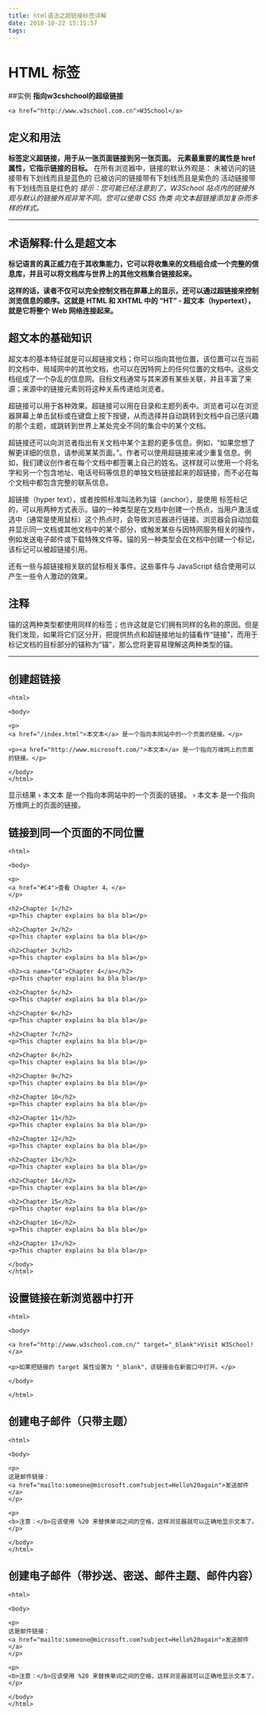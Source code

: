 ```yaml
---
title: html语法之超链接标签详解
date: 2018-10-22 15:15:57
tags:
---
```

# HTML <a> 标签
##实例
**指向w3cshchool的超级链接**
```
<a href="http://www.w3school.com.cn">W3School</a>
```
<!--more-->
## 定义和用法
**<a> 标签定义超链接，用于从一张页面链接到另一张页面。**
**<a> 元素最重要的属性是 href 属性，它指示链接的目标。**
在所有浏览器中，链接的默认外观是：
未被访问的链接带有下划线而且是蓝色的
已被访问的链接带有下划线而且是紫色的
活动链接带有下划线而且是红色的
*提示：您可能已经注意到了，W3School 站点内的链接外观与默认的链接外观非常不同。您可以使用 CSS 伪类 向文本超链接添加复杂而多样的样式。*
- - - - -
## 术语解释:什么是超文本
**标记语言的真正威力在于其收集能力，它可以将收集来的文档组合成一个完整的信息库，并且可以将文档库与世界上的其他文档集合链接起来。**

**这样的话，读者不仅可以完全控制文档在屏幕上的显示，还可以通过超链接来控制浏览信息的顺序。这就是 HTML 和 XHTML 中的 “HT” - 超文本（hypertext），就是它将整个 Web 网络连接起来。**
## 超文本的基础知识
超文本的基本特征就是可以超链接文档；你可以指向其他位置，该位置可以在当前的文档中、局域网中的其他文档，也可以在因特网上的任何位置的文档中。这些文档组成了一个杂乱的信息网。目标文档通常与其来源有某些关联，并且丰富了来源；来源中的链接元素则将这种关系传递给浏览者。

超链接可以用于各种效果。超链接可以用在目录和主题列表中。浏览者可以在浏览器屏幕上单击鼠标或在键盘上按下按键，从而选择并自动跳转到文档中自己感兴趣的那个主题，或跳转到世界上某处完全不同的集合中的某个文档。

超链接还可以向浏览者指出有关文档中某个主题的更多信息。例如，“如果您想了解更详细的信息，请参阅某某页面。”。作者可以使用超链接来减少重复信息。例如，我们建议创作者在每个文档中都签署上自己的姓名。这样就可以使用一个将名字和另一个包含地址、电话号码等信息的单独文档链接起来的超链接，而不必在每个文档中都包含完整的联系信息。

超链接（hyper text），或者按照标准叫法称为锚（anchor），是使用 <a> 标签标记的，可以用两种方式表示。锚的一种类型是在文档中创建一个热点，当用户激活或选中（通常是使用鼠标）这个热点时，会导致浏览器进行链接。浏览器会自动加载并显示同一文档或其他文档中的某个部分，或触发某些与因特网服务相关的操作，例如发送电子邮件或下载特殊文件等。锚的另一种类型会在文档中创建一个标记，该标记可以被超链接引用。

还有一些与超链接相关联的鼠标相关事件。这些事件与 JavaScript 结合使用可以产生一些令人激动的效果。

## 注释
锚的这两种类型都使用同样的标签；也许这就是它们拥有同样的名称的原因。但是我们发现，如果将它们区分开，把提供热点和超链接地址的锚看作“链接”，而用于标记文档的目标部分的锚称为“锚”，那么您将更容易理解这两种类型的锚。
- - - - -
## 创建超链接
```
<html>

<body>

<p>
<a href="/index.html">本文本</a> 是一个指向本网站中的一个页面的链接。</p>

<p><a href="http://www.microsoft.com/">本文本</a> 是一个指向万维网上的页面的链接。</p>

</body>
</html>

```
显示结果
› 本文本 是一个指向本网站中的一个页面的链接。
› 本文本 是一个指向万维网上的页面的链接。

## 链接到同一个页面的不同位置
```
<html>

<body>

<p>
<a href="#C4">查看 Chapter 4。</a>
</p>

<h2>Chapter 1</h2>
<p>This chapter explains ba bla bla</p>

<h2>Chapter 2</h2>
<p>This chapter explains ba bla bla</p>

<h2>Chapter 3</h2>
<p>This chapter explains ba bla bla</p>

<h2><a name="C4">Chapter 4</a></h2>
<p>This chapter explains ba bla bla</p>

<h2>Chapter 5</h2>
<p>This chapter explains ba bla bla</p>

<h2>Chapter 6</h2>
<p>This chapter explains ba bla bla</p>

<h2>Chapter 7</h2>
<p>This chapter explains ba bla bla</p>

<h2>Chapter 8</h2>
<p>This chapter explains ba bla bla</p>

<h2>Chapter 9</h2>
<p>This chapter explains ba bla bla</p>

<h2>Chapter 10</h2>
<p>This chapter explains ba bla bla</p>

<h2>Chapter 11</h2>
<p>This chapter explains ba bla bla</p>

<h2>Chapter 12</h2>
<p>This chapter explains ba bla bla</p>

<h2>Chapter 13</h2>
<p>This chapter explains ba bla bla</p>

<h2>Chapter 14</h2>
<p>This chapter explains ba bla bla</p>

<h2>Chapter 15</h2>
<p>This chapter explains ba bla bla</p>

<h2>Chapter 16</h2>
<p>This chapter explains ba bla bla</p>

<h2>Chapter 17</h2>
<p>This chapter explains ba bla bla</p>

</body>
</html>

```
## 设置链接在新浏览器中打开
```
<html>

<body>

<a href="http://www.w3school.com.cn/" target="_blank">Visit W3School!</a>

<p>如果把链接的 target 属性设置为 "_blank"，该链接会在新窗口中打开。</p>

</body>

</html>

```
## 创建电子邮件（只带主题）
```
<html>

<body>

<p>
这是邮件链接：
<a href="mailto:someone@microsoft.com?subject=Hello%20again">发送邮件</a>
</p>

<p>
<b>注意：</b>应该使用 %20 来替换单词之间的空格，这样浏览器就可以正确地显示文本了。
</p>

</body>
</html>

```
## 创建电子邮件（带抄送、密送、邮件主题、邮件内容）
```
<html>

<body>

<p>
这是邮件链接：
<a href="mailto:someone@microsoft.com?subject=Hello%20again">发送邮件</a>
</p>

<p>
<b>注意：</b>应该使用 %20 来替换单词之间的空格，这样浏览器就可以正确地显示文本了。
</p>

</body>
</html>

```
